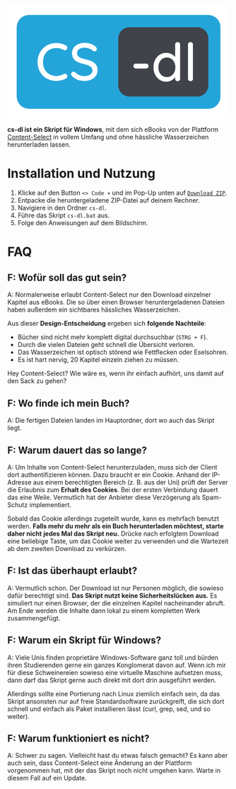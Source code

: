[![cs-dl Logo](https://raw.githubusercontent.com/anemisus/cs-dl/main/logo.svg)](#readme)

**cs-dl ist ein Skript für Windows**, mit dem sich eBooks von der Plattform [Content-Select](https://content-select.com/) in vollem Umfang und ohne hässliche Wasserzeichen herunterladen lassen.

# Installation und Nutzung

1. Klicke auf den Button `<> Code ▾` und im Pop-Up unten auf [`Download ZIP`](https://github.com/anemisus/cs-dl/archive/refs/heads/main.zip).
2. Entpacke die heruntergeladene ZIP-Datei auf deinem Rechner.
3. Navigiere in den Ordner `cs-dl`.
4. Führe das Skript `cs-dl.bat` aus.
5. Folge den Anweisungen auf dem Bildschirm.

# FAQ

## F: Wofür soll das gut sein?

A: Normalerweise erlaubt Content-Select nur den Download einzelner Kapitel aus eBooks. Die so über einen Browser heruntergeladenen Dateien haben außerdem ein sichtbares hässliches Wasserzeichen.

Aus dieser **Design-Entscheidung** ergeben sich **folgende Nachteile**:

- Bücher sind nicht mehr komplett digital durchsuchbar (`STRG + F`).
- Durch die vielen Dateien geht schnell die Übersicht verloren.
- Das Wasserzeichen ist optisch störend wie Fettflecken oder Eselsohren.
- Es ist hart nervig, 20 Kapitel einzeln ziehen zu müssen.

Hey Content-Select? Wie wäre es, wenn ihr einfach aufhört, uns damit auf den Sack zu gehen?

## F: Wo finde ich mein Buch?

A: Die fertigen Dateien landen im Hauptordner, dort wo auch das Skript liegt.

## F: Warum dauert das so lange?

A: Um Inhalte von Content-Select herunterzuladen, muss sich der Client dort authentifizieren können. Dazu braucht er ein Cookie. Anhand der IP-Adresse aus einem berechtigten Bereich (z. B. aus der Uni) prüft der Server die Erlaubnis zum **Erhalt des Cookies**. Bei der ersten Verbindung dauert das eine Weile. Vermutlich hat der Anbieter diese Verzögerung als Spam-Schutz implementiert.

Sobald das Cookie allerdings zugeteilt wurde, kann es mehrfach benutzt werden. **Falls mehr du mehr als ein Buch herunterladen möchtest, starte daher nicht** **jedes Mal das Skript neu.** Drücke nach erfolgtem Download eine beliebige Taste, um das Cookie weiter zu verwenden und die Wartezeit ab dem zweiten Download zu verkürzen.

## F: Ist das überhaupt erlaubt?

A: Vermutlich schon. Der Download ist nur Personen möglich, die sowieso dafür berechtigt sind. **Das Skript nutzt keine Sicherheitslücken aus.** Es simuliert nur einen Browser, der die einzelnen Kapitel nacheinander abruft. Am Ende werden die Inhalte dann lokal zu einem kompletten Werk zusammengefügt.

## F: Warum ein Skript für Windows?

A: Viele Unis finden proprietäre Windows-Software ganz toll und bürden ihren Studierenden gerne ein ganzes Konglomerat davon auf. Wenn ich mir für diese Schweinereien sowieso eine virtuelle Maschine aufsetzen muss, dann darf das Skript gerne auch direkt mit dort drin ausgeführt werden. 

Allerdings sollte eine Portierung nach Linux ziemlich einfach sein, da das Skript ansonsten nur auf freie Standardsoftware zurückgreift, die sich dort schnell und einfach als Paket installieren lässt (curl, grep, sed, und so weiter).

## F: Warum funktioniert es nicht?

A: Schwer zu sagen. Vielleicht hast du etwas falsch gemacht? Es kann aber auch sein, dass Content-Select eine Änderung an der Plattform vorgenommen hat, mit der das Skript noch nicht umgehen kann. Warte in diesem Fall auf ein Update.

